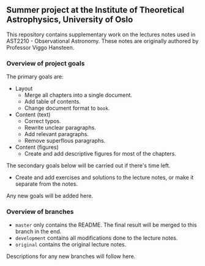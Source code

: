 ## Summer project at the Institute of Theoretical Astrophysics, University of Oslo
This repository contains supplementary work on the lectures notes used in AST2210 -
Observational Astronomy. These notes are originally authored
by Professor Viggo Hansteen.


### Overview of project goals
The primary goals are:
* Layout
  * Merge all chapters into a single document.
  * Add table of contents.
  * Change document format to `book`.
* Content (text)
  * Correct typos.
  * Rewrite unclear paragraphs.
  * Add relevant paragraphs.
  * Remove superflous paragraphs.
* Content (figures)
  * Create and add descriptive figures for most of the chapters.

The secondary goals below will be carried out if there's time left.
* Create and add exercises and solutions to the lecture notes, or make it separate from
	the notes.

Any new goals will be added here.


### Overview of branches
* `master` only contains the README. The final result will be merged to this branch in the
	end.
* `development` contains all modifications done to the lecture notes.
* `original` contains the original lecture notes.

Descriptions for any new branches will follow here.

